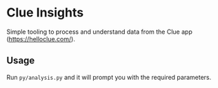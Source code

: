 # Clue Insights

Simple tooling to process and understand data from the Clue app (https://helloclue.com/).

## Usage

Run `py/analysis.py` and it will prompt you with the required parameters.
